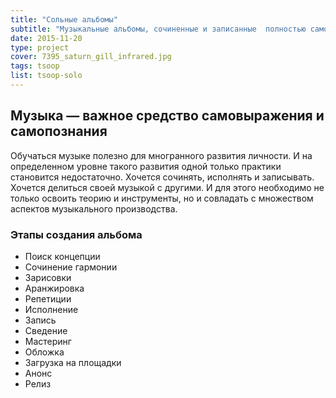 ```yaml
---
title: "Сольные альбомы"
subtitle: "Музыкальные альбомы, сочиненные и записанные  полностью самостоятельно"
date: 2015-11-20
type: project
cover: 7395_saturn_gill_infrared.jpg
tags: tsoop
list: tsoop-solo
---
```


## Музыка — важное средство самовыражения и самопознания

Обучаться музыке полезно для многранного развития личности. И на определенном уровне такого развития одной только практики становится недостаточно. Хочется сочинять, исполнять и записывать. Хочется делиться своей музыкой с другими. И для этого необходимо не только освоить теорию и инструменты, но и совладать с множеством аспектов музыкального производства.

### Этапы создания альбома

- Поиск концепции
- Сочинение гармонии
- Зарисовки
- Аранжировка
- Репетиции
- Исполнение
- Запись
- Сведение
- Мастеринг
- Обложка
- Загрузка на площадки
- Анонс
- Релиз
